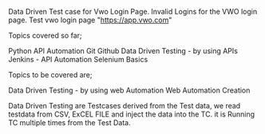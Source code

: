 Data Driven Test case for Vwo Login Page.
Invalid Logins for the VWO login page.
Test vwo login page "https://app.vwo.com"


Topics covered so far;

Python
API Automation
Git
Github
Data Driven Testing - by using APIs
Jenkins - API Automation
Selenium Basics

Topics to be covered are;

Data Driven Testing - by using web Automation
Web Automation Creation

Data Driven Testing are Testcases derived from the Test data,
we read testdata from  CSV, ExCEL FILE  and inject the data into the TC.
it is Running TC multiple times from the Test Data.